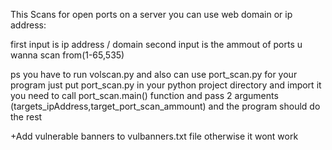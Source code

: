 This Scans for open ports on a server you can use web domain or ip address:

first input is ip address / domain
second input is the ammout of ports u wanna scan from(1-65,535)

ps you have to run volscan.py and also can use port_scan.py for your program just put port_scan.py in your python project directory and import it
you need to call port_scan.main() function and pass 2 arguments (targets_ipAddress,target_port_scan_ammount) and the program should do the rest


+Add vulnerable banners to vulbanners.txt file otherwise it wont work 
